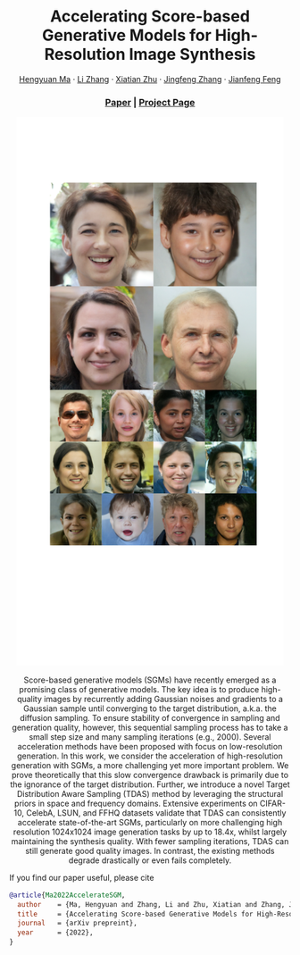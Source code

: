 <p align="center">

  <h1 align="center">Accelerating Score-based Generative Models for High-Resolution Image Synthesis</h1>
  <p align="center">
    <a href="">Hengyuan Ma</a>
    ·
    <a href="http://www.robots.ox.ac.uk/~lz/">Li Zhang</a>
    ·
    <a href="https://xiatian-zhu.github.io">Xiatian Zhu</a>
    ·
    <a href="https://zjfheart.github.io/">Jingfeng Zhang</a>
    ·
    <a href="https://www.dcs.warwick.ac.uk/~feng/">Jianfeng Feng</a>

  </p>
  <h3 align="center"><a href="">Paper</a> | <a href="https://github.com/fudan-zvg/TDAS">Project Page</a></h3>
  <div align="center"></div>
  </p>

<p align="center">
  <a href="">
    <img src="./image/demo.pdf" alt="Logo" width="95%">
  </a>
</p>

<p align="center">
Score-based generative models (SGMs) have recently emerged as a promising class of generative models. The key idea is to produce high-quality images by recurrently adding Gaussian noises and gradients to a Gaussian sample until converging to the target distribution, a.k.a.  the diffusion sampling. To ensure stability of convergence in sampling and generation quality, however, this sequential sampling process has to take a small step size and many sampling iterations (e.g., 2000). Several acceleration methods have been proposed with focus on low-resolution generation. In this work, we consider the acceleration of high-resolution generation with SGMs, a more challenging yet more important problem. We prove theoretically that this slow convergence drawback is primarily due to the ignorance of the target distribution. Further, we introduce a novel Target Distribution Aware Sampling (TDAS) method by leveraging the structural priors in space and frequency domains. Extensive experiments on CIFAR-10, CelebA, LSUN, and FFHQ datasets validate that TDAS can consistently accelerate state-of-the-art SGMs, particularly on more challenging high resolution 1024x1024 image generation tasks by up to 18.4x, whilst largely maintaining the synthesis quality. With fewer sampling iterations, TDAS can still generate good quality images. In contrast, the existing methods degrade drastically or even fails completely. 
</p>


If you find our paper useful, please cite
```bibtex
@article{Ma2022AccelerateSGM,
  author    = {Ma, Hengyuan and Zhang, Li and Zhu, Xiatian and Zhang, Jingfeng and Feng, Jianfeng},
  title     = {Accelerating Score-based Generative Models for High-Resolution Image Synthesis},
  journal   = {arXiv prepreint},
  year      = {2022},
}
```